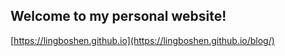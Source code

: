 ## Welcome to my personal website!

[https://lingboshen.github.io](https://lingboshen.github.io/blog/)